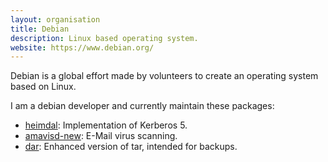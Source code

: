 ```yaml
---
layout: organisation
title: Debian
description: Linux based operating system.
website: https://www.debian.org/
---
```


Debian is a global effort made by volunteers to create an operating system
based on Linux.

I am a debian developer and currently maintain these packages:

* [heimdal](https://packages.debian.org/src:heimdal): Implementation of Kerberos 5.
* [amavisd-new](https://packages.debian.org/src:amavisd-new): E-Mail virus scanning.
* [dar](https://packages.debian.org/src:dar): Enhanced version of tar, intended for backups.
